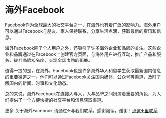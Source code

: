 # 海外Facebook

Facebook作为全球最大的社交平台之一，在海外也有着广泛的影响力。海外用户可以通过Facebook与朋友、家人保持联系，分享生活点滴，获取最新的资讯和信息。

海外Facebook除了个人用户之外，还吸引了许多海外企业和品牌的关注。这些企业和品牌通过在Facebook上创建官方页面，与海外用户进行互动，推广产品和服务，提升品牌知名度，实现全球市场的拓展。

值得一提的是，在海外，Facebook也是许多海外华人和留学生获取最新国内信息的重要渠道之一。他们可以通过Facebook关注国内媒体、公众号等渠道，及时了解国内的新闻、时事和文化动态。

总的来说，海外Facebook在连接人与人，人与品牌之间扮演着重要的角色，为人们提供了一个方便快捷的社交平台和信息获取渠道。

更多 关于海外Facebook 请通过✈与我们联系，感谢阅读，谢谢！[点这✈里联系](https://ads.k02.cc)